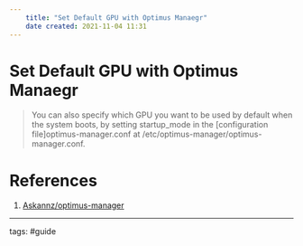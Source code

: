 ```yaml
---
	title: "Set Default GPU with Optimus Manaegr"
	date created: 2021-11-04 11:31
---
```

# Set Default GPU with Optimus Manaegr

>You can also specify which GPU you want to be used by default when the system boots, by setting startup_mode in the [configuration file]optimus-manager.conf at /etc/optimus-manager/optimus-manager.conf.

# References
1. [Askannz/optimus-manager](https://github.com/Askannz/optimus-manager)

---
tags: #guide